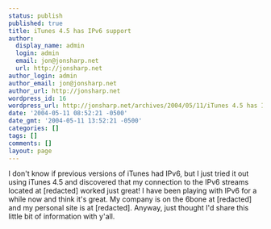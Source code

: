 ```yaml
---
status: publish
published: true
title: iTunes 4.5 has IPv6 support
author:
  display_name: admin
  login: admin
  email: jon@jonsharp.net
  url: http://jonsharp.net
author_login: admin
author_email: jon@jonsharp.net
author_url: http://jonsharp.net
wordpress_id: 16
wordpress_url: http://jonsharp.net/archives/2004/05/11/iTunes 4.5 has IPv6 support/
date: '2004-05-11 08:52:21 -0500'
date_gmt: '2004-05-11 13:52:21 -0500'
categories: []
tags: []
comments: []
layout: page
---
```

I don't know if previous versions of iTunes had IPv6, but I just tried it out using iTunes 4.5 and discovered that my connection to the IPv6 streams located at [redacted] worked just great!  I have been playing with IPv6 for a while now and think it's great.  My company is on the 6bone at [redacted] and my personal site is at [redacted].  Anyway, just thought I'd share this little bit of information with y'all.
